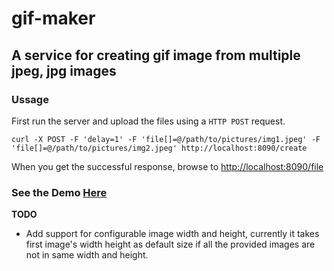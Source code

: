 # gif-maker 

## A service for creating gif image from multiple jpeg, jpg images


### Ussage

First run the server and upload the files using a `HTTP POST` request.
&nbsp;

`curl -X POST -F 'delay=1' -F 'file[]=@/path/to/pictures/img1.jpeg' -F 'file[]=@/path/to/pictures/img2.jpeg' http://localhost:8090/create`

When you get the successful response, browse to [http://localhost:8090/file](http://localhost:8090/file) 

### See the Demo [Here](https://cryptic-gorge-21126.herokuapp.com)


**TODO** 
- Add support for configurable image width and height, currently it takes first image's width height as default size if all the provided images are not in same width and height. 

   
